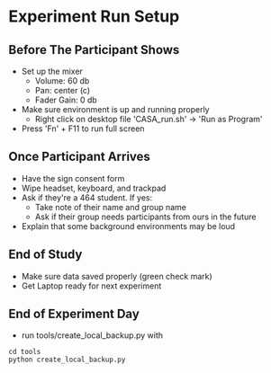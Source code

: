 # Experiment Run Setup

## Before The Participant Shows
- Set up the mixer
   - Volume: 60 db
   - Pan: center (c)
   - Fader Gain: 0 db
- Make sure environment is up and running properly
  - Right click on desktop file 'CASA_run.sh' -> 'Run as Program'
- Press 'Fn' + F11 to run full screen

## Once Participant Arrives
- Have the sign consent form
- Wipe headset, keyboard, and trackpad
- Ask if they're a 464 student. If yes:
   - Take note of their name and group name
   - Ask if their group needs participants from ours in the future
- Explain that some background environments may be loud

## End of Study
- Make sure data saved properly (green check mark)
- Get Laptop ready for next experiment

## End of Experiment Day
- run tools/create_local_backup.py with
```
cd tools
python create_local_backup.py
```

